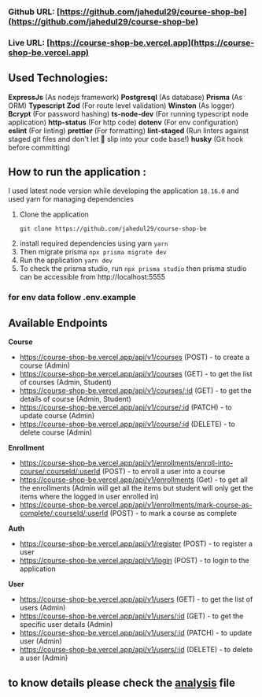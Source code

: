 ### Github URL: [https://github.com/jahedul29/course-shop-be](https://github.com/jahedul29/course-shop-be)

### Live URL: [https://course-shop-be.vercel.app](https://course-shop-be.vercel.app)

## Used Technologies:

**ExpressJs** (As nodejs framework)
**Postgresql** (As database)
**Prisma** (As ORM)
**Typescript**
**Zod** (For route level validation)
**Winston** (As logger)
**Bcrypt** (For password hashing)
**ts-node-dev** (For running typescript node application)
**http-status** (For http code)
**dotenv** (For env configuration)
**eslint** (For linting)
**prettier** (For formatting)
**lint-staged** (Run linters against staged git files and don't let 💩 slip into your code base!)
**husky** (Git hook before committing)

## How to run the application :

I used latest node version while developing the application `18.16.0` and used yarn for managing dependencies

1. Clone the application
   ```
   git clone https://github.com/jahedul29/course-shop-be
   ```
2. install required dependencies using yarn
   `yarn`
3. Then migrate prisma
   `npx prisma migrate dev`
4. Run the application
   `yarn dev`
5. To check the prisma studio, run
   `npx prisma studio`
   then prisma studio can be accessible from http://localhost:5555

### for env data follow .env.example

## Available Endpoints

**Course**

- https://course-shop-be.vercel.app/api/v1/courses (POST) - to create a course (Admin)
- https://course-shop-be.vercel.app/api/v1/courses (GET) - to get the list of courses (Admin, Student)
- https://course-shop-be.vercel.app/api/v1/courses/:id (GET) - to get the details of course (Admin, Student)
- https://course-shop-be.vercel.app/api/v1/course/:id (PATCH) - to update course (Admin)
- https://course-shop-be.vercel.app/api/v1/course/:id (DELETE) - to delete course (Admin)

**Enrollment**

- https://course-shop-be.vercel.app/api/v1/enrollments/enroll-into-course/:courseId/:userId (POST) - to enroll a user into a course
- https://course-shop-be.vercel.app/api/v1/enrollments (Get) - to get all the enrollments (Admin will get all the items but student will only get the items where the logged in user enrolled in)
- https://course-shop-be.vercel.app/api/v1/enrollments/mark-course-as-complete/:courseId/:userId (POST) - to mark a course as complete

**Auth**

- https://course-shop-be.vercel.app/api/v1/register (POST) - to register a user
- https://course-shop-be.vercel.app/api/v1/login (POST) - to login to the application

**User**

- https://course-shop-be.vercel.app/api/v1/users (GET) - to get the list of users (Admin)
- https://course-shop-be.vercel.app/api/v1/users/:id (GET) - to get the specific user details (Admin)
- https://course-shop-be.vercel.app/api/v1/users/:id (PATCH) - to update user (Admin)
- https://course-shop-be.vercel.app/api/v1/users/:id (DELETE) - to delete a user (Admin)

## to know details please check the [analysis](https://github.com/jahedul29/course-shop-be/blob/main/analysis.md) file
